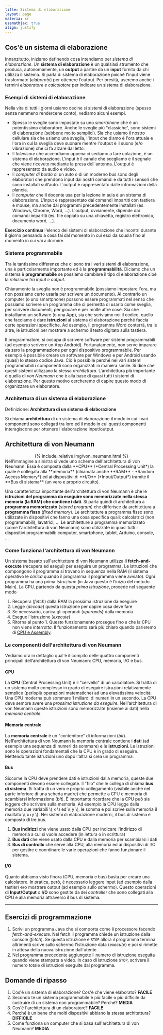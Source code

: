 ```yaml
---
title: Sistema di elaborazione
layout: page
materia: sr
usemathjax: true
align: justify
---
```


## Cos'è un sistema di elaborazione
Innanzitutto, iniziamo definendo cosa intendiamo per *sistema di elaborazione*.
Un <strong class="text-danger">sistema di elaborazione</strong> è un qualsiasi strumento che produca, autonomamente, un **output** a partire da un **input**  fornito da chi utilizza il sistema. Si parla di sistema di elaborazione poiché l'input viene trasformato (*elaborato*) per ottenere l'output. Per brevità, useremo anche i termini *elaboratore e calcolatore* per indicare un sistema di elaborazione.

### Esempi di sistemi di elaborazione
Nella vita di tutti i giorni usiamo decine si sistemi di elaborazione (spesso senza nemmeno rendercene conto), vediamo alcuni esempi.
* Spesso le sveglie sono impostate su uno *smartphone* che è un potentissimo elaboratore. Anche le sveglie più "classiche", sono sistemi di elaborazione (sebbene molto semplici). Sia che usiamo il nostro cellulare sia che usiamo una sveglia, l'input che diamo è l'ora attuale e l'ora in cui la sveglia deve suonare mentre l'output è il suono (e/o vibrazione) che ci fa alzare dal letto.
* Il *televisore* che accendiamo appena ci sediamo a fare colazione, è un sistema di elaborazione. L'input è il canale che scegliamo e il segnale che viene ricevuto mediante la presa dell'antenna. L'output è rappresentato da audio e video.
* Il *computer di bordo* di un auto o di un moderno bus sono degli elaboratori che prendono input dai nostri comandi e da tutti i sensori che sono installati sull'auto. L'output è rappresentato dalle informazioni della plancia.
* Il *computer* che il docente usa per la lezione in aula è un sistema di elaborazione. L'input è rappresentato dai comandi impartiti con tastiera e mouse, ma anche dai programmi precedentemente installati (es. Windows, Chrome, Word, ...). L'output, ovviamente, dipende dai comandi impartiti (es. file copiato su una chiavetta, registro elettronico, documento word, ...).

**Esercizio continua** l'elenco dei sistemi di elaborazione che incontri durante il giorno pensando a cosa fai dal momento in cui esci da scuola fino al momento in cui vai a dormire.

### Sistema programmabile
Tra le tantissime differenze che ci sono tra i veri sistemi di elaborazione, una è particolarmente importante ed è la **programmabilità**. Diciamo che un sistema è **programmabile** se possiamo cambiare il tipo di elaborazione cioè la *relazione tra input e output*.

Chiaramente la sveglia non è programmabile (possiamo impostare l'ora, ma non possiamo certo usarla per scrivere un documento). Al contrario un computer (o uno smartphone) possono essere programmati nel senso che possiamo scrivere un programma che ci permetta di usarlo come sveglia, per scrivere documenti, per giocare e per molte altre cose. Sia che installiamo un software (o una App), sia che scriviamo noi il codice, quello che facciamo è dare **istruzioni** al sistema di elaborazione perché faccia certe operazioni specifiche. Ad esempio, il programma Word conterrà, tra le altre, le istruzioni per mostrare a schermo il testo digitato sulla tastiera.

Il programmatore, si occupa di scrivere software per sistemi programmabili (ad esempio scrivere un App Android). Fortunatamente, non serve imparare da zero la programmazione per ogni dispositivo programmabile. Per esempio è possibile creare un software per Windows e per Android usando (quasi) lo stesso codice Java. Ciò è possibile perché nei vari sistemi programmabili i componenti sono organizzati in maniera simile. Si dice che questi sistemi utilizzano la stessa *architettura*. L'architettura più importante è quella di *von Neumann* che è alla base di quasi tutti i sistemi di elaborazione. Per questo motivo cercheremo di capire questo modo di organizzare un elaboratore.

### Architettura di un sistema di elaborazione

<div class="card bg-light mb-3">
  <div class="card-header">Definizione: <strong>Architettura di un sistema di elaborazione</strong></div>
  <div class="card-body">
    <p class="card-text">
        Si chiama <strong>architettura</strong> di un sistema di elaborazione il modo in cui i vari componenti sono collegati tra loro ed il modo in cui questi componenti interagiscono per ottenere l'elaborazione input/output.
    </p>
  </div>
</div>

## Architettura di von Neumann

<div class="row">
<div class="col-4" style="text-align: center">
<!-- <img src="img/vonNeumann_Model.png" alt="Architettura di von Neumann" /> -->
{% include_relative img/von_neumann.html %}
</div>
<div class="col-8" markdown="1">    
Nell'immagine a sinistra si vede uno schema dell'architettura di von Neumann. Essa è composta dalla **CPU** (*Central Processing Unit*) la quale è collegata alla **memoria** (chiamata anche **RAM** - *Random Access Memory*) ed ai dispositivi di **I/O** (*Input/Output*) tramite il **Bus di sistema** (un vero e proprio circuito). 
</div>
</div>

Una caratteristica importante dell'architettura di von Neumann è che le **istruzioni del programma da eseguire sono memorizzate nella stessa memoria (la RAM) che contiene i dati**. Si parla quindi di architettura a **programma memorizzato** (*stored program*) che differisce da architettura a **programma fisso** (*fixed memory*). Le architetture a programma fisso sono utilizzate in dispositivi che fanno una cosa specifica quali: calcolatrici (non programmabili), lavatrici, ... Le architetture a programma memorizzato (come l'architettura di von Neumann) sono utilizzate in quasi tutti i dispositivi programmabili: computer, smartphone, tablet, Arduino, console, ...

### Come funziona l'architettura di von Neumann

Un sistema basato sull'architettura di von Neumann utilizza il **fetch-and-execute** (recupera ed esegui) per eseguire un programma. Le istruzioni che compongono il programma si trovano in sequenza nella RAM (il sistema operativo le *carica* quando il programma il programma viene avviato). Ogni programma ha una prima *istruzione* (in Java questo è l'inizio del metodo Main). La CPU, partendo da questa *prima istruzione*, procede nel seguente modo
1. Recupera (*fetch*) dalla RAM la prossima istruzione da eseguire
2. Legge (*decode*) questa istruzione per capire cosa deve fare
3. Se necessario, carica gli operandi (*operands*) dalla memoria
4. Esegue l'istruzione (*execute*)
5. Ritorna al punto 1.
Questo funzionamento prosegue fino a che la CPU non viene *interrotta*. Il funzionamento sarà più chiaro quando parleremo di [CPU e Assembly](cpu_fetch_execute.html).

### Le componenti dell'architettura di von Neumann
Vediamo ora in dettaglio qual'è il compito delle quattro componenti principali dell'architettura di von Neumann: CPU, memoria, I/O e bus.

#### CPU
La **CPU** (Central Processing Unit) è il "cervello" di un calcolatore. Si tratta di un sistema molto complesso in grado di eseguire istruzioni relativamente semplice (perlopiù operazioni matematiche) ad una elevatissima velocità. Una CPU moderna può sommare 1 miliardi di numeri in un secondo. La CPU deve sempre avere una *prossima istruzione da eseguire*. Nell'architettura di von Neumann queste istruzioni sono memorizzate (insieme ai dati) nella *memoria centrale*.

#### Memoria centrale
La **memoria centrale** è un "contenitore" di informazioni (*bit*). Nell'architettura di von Neumann la memoria centrale contiene i **dati** (ad esempio una sequenza di numeri da sommare) e le **istruzioni**. Le istruzioni sono le operazioni fondamentali che la CPU è in grado di eseguire. Mettendo tante istruzioni uno dopo l'altra si crea un programma.

#### Bus
Siccome la CPU deve prendere dati e istruzioni dalla memoria, queste due componenti devono essere collegate. Il "filo" che le collega di chiama **bus di sistema**. Si tratta di un vero e proprio collegamento (visibile anche nel parte inferiore di una scheda madre) che permette a CPU e memoria di scambiarsi informazione (*bit*). È importante ricordare che la CPU può sia leggere che scrivere sulla memoria. Ad esempio la CPU legge dalla memoria due variabili \\( x \\) ed \\( y \\), le somma e poi scrive sulla memoria il risultato \\( x+y \\).
Nei sistemi di elaborazione moderni, il bus di sistema è composto di tre bus.
1. **Bus indirizzi** che viene usato dalla CPU per indicare l'indirizzo di memoria a cui si vuole accedere (in lettura o in scrittura)
2. **Bus dati** che viene usato dalla CPU e dalla memoria per scambiarsi i dati
3. **Bus di controllo** che serve alla CPU, alla memoria ed ai dispositivi di I/O per gestire e coordinare le varie operazioni che fanno funzionare il sistema.
 
#### I/O
Quanto abbiamo visto finora (CPU, memoria e bus) basta per creare una calcolatore. In pratica, però, è necessario leggere input (ad esempio dalla tastier) e/o mostrare output (ad esempio sullo schermo). Questo operazioni di **Input/Output** o **I/O** sono gestite da dei *controller* che sono collegati alla CPU e alla memoria attraverso il bus di sistema.
____

## Esercizi di programmazione

1. Scrivi un programma Java che si comporta come il processore facendo *fetch-and-execute*. Nel fetch il programma chiede un istruzione dalla console (*fetch*). Se questa istruzione è ``STOP`` allora il programma termina altrimenti scrive sullo schermo l'istruzione data (*execute*) e poi si rimette in attesa della nuova istruzione dall'utente.
2. Nel programma precedente aggiungete il numero di istruzione eseguita quando viene stampata a video. In caso di istruzione ``STOP``, scrivere il numero totale di istruzioni eseguite dal programma.

## Domande di ripasso
1. Cos'è un sistema di elaborazione? Cos'è che viene elaborato? <strong class="text-success">FACILE</strong>
2. Secondo te un sistema programmabile è più facile o più difficile da costruire di un sistema non programmabile? Perché? <strong class="text-warning">MEDIA</strong>
3. Cos'è l'architettura di un elaboratore? <strong class="text-success">FACILE</strong>
4. Perché è un bene che molti dispositivi abbiano la stessa architettura? <strong class="text-danger">DIFFICILE</strong>
5. Come funziona un computer che si basa sull'architettura di von Neumann? <strong class="text-warning">MEDIA</strong>